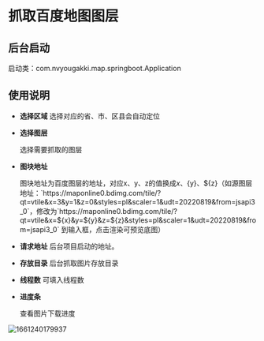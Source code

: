 # 抓取百度地图图层

## 后台启动

启动类：com.nvyougakki.map.springboot.Application

## 使用说明

- **选择区域**
  选择对应的省、市、区县会自动定位

- **选择图层**

  选择需要抓取的图层

- **图块地址**

  图块地址为百度图层的地址，对应x、y、z的值换成${x}、${y}、${z}（如源图层地址：`https://maponline0.bdimg.com/tile/?qt=vtile&x=3&y=1&z=0&styles=pl&scaler=1&udt=20220819&from=jsapi3_0`，修改为`https://maponline0.bdimg.com/tile/?qt=vtile&x=${x}&y=${y}&z=${z}&styles=pl&scaler=1&udt=20220819&from=jsapi3_0` 到输入框，点击渲染可预览底图）

- **请求地址**
  后台项目启动的地址。

- **存放目录**
  后台抓取图片存放目录

- **线程数**
  可填入线程数

- **进度条**

  查看图片下载进度



![1661240179937](https://gitee.com/nvyougakki/capturebaidumaptiles/raw/master/images/1661240179937.png)